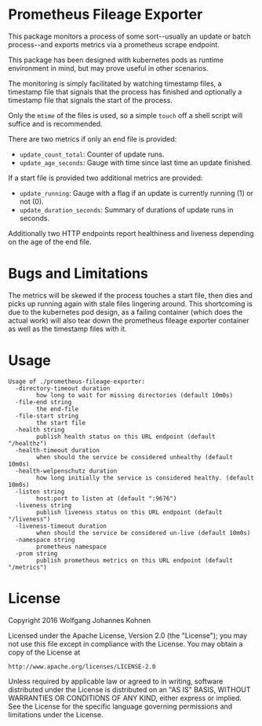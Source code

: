 # Prometheus Fileage Exporter 
This package monitors a process of some sort--usually an update or batch process--and
exports metrics via a prometheus scrape endpoint.

This package has been designed with kubernetes pods as runtime environment in mind, but
may prove useful in other scenarios.

The monitoring is simply facilitated by watching timestamp files, a timestamp file that
signals that the process has finished and optionally a timestamp file that signals the
start of the process.

Only the `mtime` of the files is used, so a simple `touch` off a shell script will suffice
and is recommended.

There are two metrics if only an end file is provided:

 *  `update_count_total`: Counter of update runs.
 *  `update_age_seconds`: Gauge with time since last time an update finished.

If a start file is provided two additional metrics are provided:

 *  `update_running`: Gauge with a flag if an update is currently running (1) or not (0).
 *  `update_duration_seconds`: Summary of durations of update runs in seconds.

Additionally two HTTP endpoints report healthiness and liveness depending
on the age of the end file.

# Bugs and Limitations

The metrics will be skewed if the process touches a start file, then dies and picks up
running again with stale files lingering around. This shortcoming is due to the
kubernetes pod design, as a failing container (which does the actual work) will also tear
down the prometheus fileage exporter container as well as the timestamp files with it.

# Usage

```
Usage of ./prometheus-fileage-exporter:
  -directory-timeout duration
    	how long to wait for missing directories (default 10m0s)
  -file-end string
    	the end-file
  -file-start string
    	the start file
  -health string
    	publish health status on this URL endpoint (default "/healthz")
  -health-timeout duration
    	when should the service be considered unhealthy (default 10m0s)
  -health-welpenschutz duration
    	how long initially the service is considered healthy. (default 10m0s)
  -listen string
    	host:port to listen at (default ":9676")
  -liveness string
    	publish liveness status on this URL endpoint (default "/liveness")
  -liveness-timeout duration
    	when should the service be considered un-live (default 10m0s)
  -namespace string
    	prometheus namespace
  -prom string
    	publish prometheus metrics on this URL endpoint (default "/metrics")
```

# License
Copyright 2016 Wolfgang Johannes Kohnen

Licensed under the Apache License, Version 2.0 (the "License");
you may not use this file except in compliance with the License.
You may obtain a copy of the License at

    http://www.apache.org/licenses/LICENSE-2.0

Unless required by applicable law or agreed to in writing, software
distributed under the License is distributed on an "AS IS" BASIS,
WITHOUT WARRANTIES OR CONDITIONS OF ANY KIND, either express or implied.
See the License for the specific language governing permissions and
limitations under the License.

